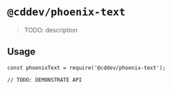 # `@cddev/phoenix-text`

> TODO: description

## Usage

```
const phoenixText = require('@cddev/phoenix-text');

// TODO: DEMONSTRATE API
```
